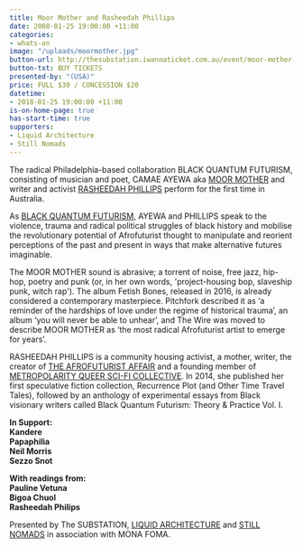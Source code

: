 ```yaml
---
title: Moor Mother and Rasheedah Phillips
date: 2008-01-25 19:00:00 +11:00
categories:
- whats-on
image: "/uploads/moormother.jpg"
button-url: http://thesubstation.iwannaticket.com.au/event/moor-mother-with-rasheedah-phillips-MTQxMzg
button-txt: BUY TICKETS
presented-by: "(USA)"
price: FULL $30 / CONCESSION $20
datetime:
- 2018-01-25 19:00:00 +11:00
is-on-home-page: true
has-start-time: true
supporters:
- Liquid Architecture
- Still Nomads
---
```


The radical Philadelphia-based collaboration BLACK QUANTUM FUTURISM, consisting of musician and poet, CAMAE AYEWA aka [MOOR MOTHER](https://moormothergoddess.bandcamp.com/) and writer and activist [RASHEEDAH PHILLIPS](http://www.afrofuturistaffair.com/creative-rasheedah-phillips) perform for the first time in Australia. 

As [BLACK QUANTUM FUTURISM](https://www.blackquantumfuturism.com/), AYEWA and PHILLIPS speak to the violence, trauma and radical political struggles of black history and mobilise the revolutionary potential of Afrofuturist thought to manipulate and reorient perceptions of the past and present in ways that make alternative futures imaginable. 

The MOOR MOTHER sound is abrasive; a torrent of noise, free jazz, hip-hop, poetry and punk (or, in her own words, 'project-housing bop, slaveship punk, witch rap'). The album Fetish Bones, released in 2016, is already considered a contemporary masterpiece. Pitchfork described it as ‘a reminder of the hardships of love under the regime of historical trauma’, an album ‘you will never be able to unhear’, and The Wire was moved to describe MOOR MOTHER as ‘the most radical Afrofuturist artist to emerge for years’. 

RASHEEDAH PHILLIPS is a community housing activist, a mother, writer, the creator of [THE AFROFUTURIST AFFAIR](http://www.afrofuturistaffair.com/) and a founding member of [METROPOLARITY QUEER SCI-FI COLLECTIVE](http://metropolarity.net/). In 2014, she published her first speculative fiction collection, Recurrence Plot (and Other Time Travel Tales), followed by an anthology of experimental essays from Black visionary writers called Black Quantum Futurism: Theory & Practice Vol. I.

**In Support: <br>
Kandere <br>
Papaphilia <br>
Neil Morris <br>
Sezzo Snot** <br>

**With readings from: <br>
Pauline Vetuna <br>
Bigoa Chuol <br>
Rasheedah Philips** <br>

Presented by The SUBSTATION, [LIQUID ARCHITECTURE](http://www.liquidarchitecture.org.au/) and [STILL NOMADS](https://www.facebook.com/stillnomads/) in association with MONA FOMA.